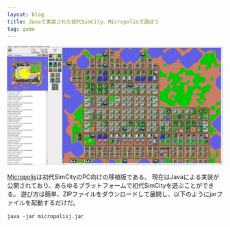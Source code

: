 ```yaml
---
layout: blog
title: Javaで実装された初代SimCity、Micropolisで遊ぼう
tag: game
---
```




![Micropolis](/assets/2014_03_31_micropolis.jpg)

[Micropolis](http://code.google.com/p/micropolis/)は初代SimCityのPC向けの移植版である。
現在はJavaによる実装が公開されており、あらゆるプラットフォームで初代SimCityを遊ぶことができる。
遊び方は簡単、ZIPファイルをダウンロードして展開し、以下のようにjarファイルを起動するだけだ。

    java -jar micropolisj.jar
